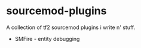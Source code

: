 # sourcemod-plugins

A collection of tf2 sourcemod plugins i write n' stuff. 

* SMFire - entity debugging
